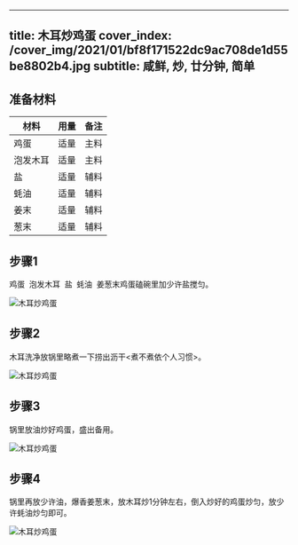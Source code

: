
---
title: 木耳炒鸡蛋
cover_index: /cover_img/2021/01/bf8f171522dc9ac708de1d55be8802b4.jpg
subtitle: 咸鲜, 炒, 廿分钟, 简单
---

## 准备材料

| 材料     | 用量 | 备注|
| ------- | ----- | --- |
| 鸡蛋 | 适量| 主料 |
| 泡发木耳 | 适量| 主料 |
| 盐 | 适量| 辅料 |
| 蚝油 | 适量| 辅料 |
| 姜末 | 适量| 辅料 |
| 葱末 | 适量| 辅料 |

## 步骤1

鸡蛋  泡发木耳  盐  蚝油  姜葱末鸡蛋磕碗里加少许盐搅匀。

![木耳炒鸡蛋](https://i8.meishichina.com/attachment/recipe/201001/201001191001163.jpg?x-oss-process=style/p320) 

## 步骤2

木耳洗净放锅里略煮一下捞出沥干<煮不煮依个人习惯>。

![木耳炒鸡蛋](https://i8.meishichina.com/attachment/recipe/201001/201001191001331.jpg?x-oss-process=style/p320) 

## 步骤3

锅里放油炒好鸡蛋，盛出备用。

![木耳炒鸡蛋](https://i8.meishichina.com/attachment/recipe/201001/201001191002102.jpg?x-oss-process=style/p320) 

## 步骤4

锅里再放少许油，爆香姜葱末，放木耳炒1分钟左右，倒入炒好的鸡蛋炒匀，放少许蚝油炒匀即可。

![木耳炒鸡蛋](https://i8.meishichina.com/attachment/recipe/201001/201001191002257.jpg?x-oss-process=style/p320) 


